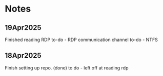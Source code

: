 # Notes

## 19Apr2025
Finished reading RDP
to-do - RDP communication channel
to-do - NTFS

## 18Apr2025
Finish setting up repo.
(done) to do - left off at reading rdp
